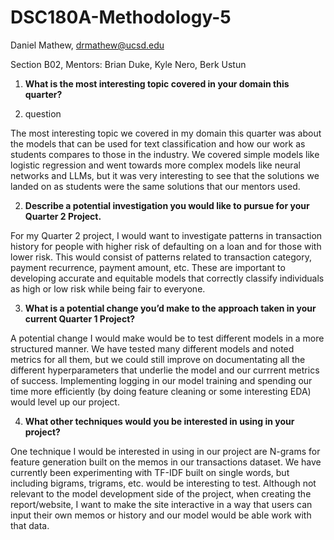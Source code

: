 # DSC180A-Methodology-5

Daniel Mathew, drmathew@ucsd.edu

Section B02, Mentors: Brian Duke, Kyle Nero, Berk Ustun

1. **What is the most interesting topic covered in your domain this quarter?**

2. question

The most interesting topic we covered in my domain this quarter was about the models that can be used for text classification and how our work as students compares to those in the industry. We covered simple models like logistic regression and went towards more complex models like neural networks and LLMs, but it was very interesting to see that the solutions we landed on as students were the same solutions that our mentors used.

2. **Describe a potential investigation you would like to pursue for your Quarter 2 Project.**

For my Quarter 2 project, I would want to investigate patterns in transaction history for people with higher risk of defaulting on a loan and for those with lower risk. This would consist of patterns related to transaction category, payment recurrence, payment amount, etc. These are important to developing accurate and equitable models that correctly classify individuals as high or low risk while being fair to everyone.

3. **What is a potential change you’d make to the approach taken in your current Quarter 1 Project?**

A potential change I would make would be to test different models in a more structured manner. We have tested many different models and noted metrics for all them, but we could still improve on documentating all the different hyperparameters that underlie the model and our currrent metrics of success. Implementing logging in our model training and spending our time more efficiently (by doing feature cleaning or some interesting EDA) would level up our project.

4. **What other techniques would you be interested in using in your project?**

One technique I would be interested in using in our project are N-grams for feature generation built on the memos in our transactions dataset. We have currently been experimenting with TF-IDF built on single words, but including bigrams, trigrams, etc. would be interesting to test. Although not relevant to the model development side of the project, when creating the report/website, I want to make the site interactive in a way that users can input their own memos or history and our model would be able work with that data. 
